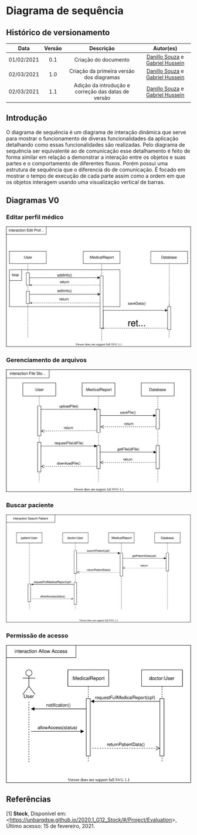 # Diagrama de sequência

## Histórico de versionamento

|    Data    | Versão |                Descrição                 |                                              Autor(es)                                               |
| :--------: | :----: | :--------------------------------------: | :--------------------------------------------------------------------------------------------------: |
| 01/02/2021 |  0.1   |           Criação do documento           | [Danillo Souza](https://github.com/DanilloGS) e [Gabriel Hussein](https://github.com/GabrielHussein) |
| 02/03/2021 |  1.0   | Criação da primeira versão dos diagramas | [Danillo Souza](https://github.com/DanilloGS) e [Gabriel Hussein](https://github.com/GabrielHussein) |
| 02/03/2021 |  1.1   | Adição da introdução e correção das datas de versão | [Danillo Souza](https://github.com/DanilloGS) e [Gabriel Hussein](https://github.com/GabrielHussein) |

## Introdução

O diagrama de sequência é um diagrama de interação dinâmica que serve para mostrar o funcionamento de diveras funcionalidades da aplicação detalhando como essas funcionalidades são realizadas. Pelo diagrama de sequência ser equivalente ao de comunicação esse detalhamento é feito de forma similar em relação a demonstrar a interação entre os objetos e suas partes e o comportamento de diferentes fluxos.  Porém possui uma estrutura de sequência que o diferencia do de comunicação. É focado em mostrar o tempo de execução de cada parte assim como a ordem em que os objetos interagem usando uma visualização vertical de barras.

## Diagramas V0

### Editar perfil médico

![editProfile](../assets/images/04-diagramasUML/diagramaSequencia/EditProfile.svg)


### Gerenciamento de arquivos

![fileStorage](../assets/images/04-diagramasUML/diagramaSequencia/FileStorage.svg)


### Buscar paciente

![searchPatient](../assets/images/04-diagramasUML/diagramaSequencia/SearchPatient.svg)

### Permissão de acesso

![allowAccess](../assets/images/04-diagramasUML/diagramaSequencia/AllowAccess.svg)


## Referências

[1] **Stock**, Disponível em: <<https://unbarqdsw.github.io/2020.1_G12_Stock/#/Project/Evaluation>>, Último acesso: 15 de fevereiro, 2021.